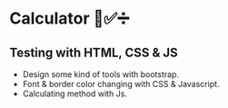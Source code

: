 # Calculator 🧮✅️➗
## Testing with HTML, CSS & JS
- Design some kind of tools with bootstrap.
- Font & border color changing with CSS & Javascript.
- Calculating method with Js.
